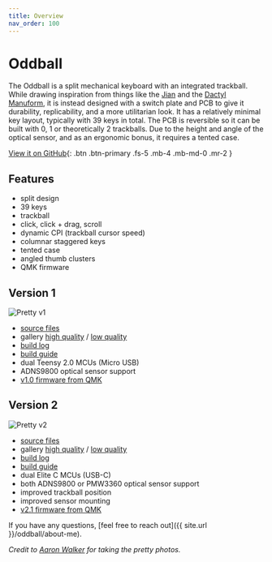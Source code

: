 ```yaml
---
title: Overview
nav_order: 100
---
```


# Oddball

The Oddball is a split mechanical keyboard with an integrated trackball. While drawing inspiration from things like the [Jian](https://github.com/KGOH/Jian-Info) and the [Dactyl Manuform](https://github.com/abstracthat/dactyl-manuform), it is instead designed with a switch plate and PCB to give it durability, replicability, and a more utilitarian look. It has a relatively minimal key layout, typically with 39 keys in total. The PCB is reversible so it can be built with 0, 1 or theoretically 2 trackballs. Due to the height and angle of the optical sensor, and as an ergonomic bonus, it requires a tented case.

[View it on GitHub](https://github.com/atulloh/oddball){: .btn .btn-primary .fs-5 .mb-4 .mb-md-0 .mr-2 } 

## Features
- split design
- 39 keys
- trackball
- click, click + drag, scroll
- dynamic CPI (trackball cursor speed)
- columnar staggered keys
- tented case
- angled thumb clusters
- QMK firmware

## Version 1

![Pretty v1]({{site.baseurl}}/assets/images/gallery-v1-small-1.jpg)

- [source files](https://github.com/atulloh/oddball/tree/master/output)
- gallery [high quality]({{site.baseurl}}/v1/gallery-high-quality) / [low quality]({{site.baseurl}}/v1/gallery-low-quality)
- [build log]({{site.baseurl}}/v1/build-log)
- [build guide]({{site.baseurl}}/v1/build-guide)
- dual Teensy 2.0 MCUs (Micro USB)
- ADNS9800 optical sensor support
- [v1.0 firmware from QMK](https://github.com/qmk/qmk_firmware/tree/master/keyboards/oddball/v1)

## Version 2

![Pretty v2]({{site.baseurl}}/assets/images/gallery-v2-small-6.jpg)

- [source files](https://github.com/atulloh/oddball/tree/master/output)
- gallery [high quality]({{site.baseurl}}/v2/gallery-high-quality) / [low quality]({{site.baseurl}}/v2/gallery-low-quality)
- [build log]({{site.baseurl}}/v2/build-log)
- [build guide]({{site.baseurl}}/v2/build-guide)
- dual Elite C MCUs (USB-C)
- both ADNS9800 or PMW3360 optical sensor support
- improved trackball position
- improved sensor mounting
- [v2.1 firmware from QMK](https://github.com/qmk/qmk_firmware/tree/master/keyboards/oddball/v2_1)

If you have any questions, [feel free to reach out]({{ site.url }}/oddball/about-me).

_Credit to [Aaron Walker](http://instagram.com/aawalkerphoto/) for taking the pretty photos._